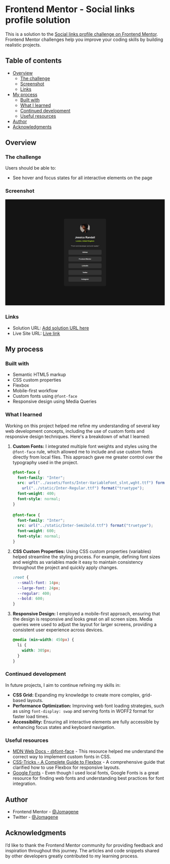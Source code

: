 # Frontend Mentor - Social links profile solution

This is a solution to the [Social links profile challenge on Frontend Mentor](https://www.frontendmentor.io/challenges/social-links-profile-UG32l9m6dQ). Frontend Mentor challenges help you improve your coding skills by building realistic projects.

## Table of contents

- [Overview](#overview)
  - [The challenge](#the-challenge)
  - [Screenshot](#screenshot)
  - [Links](#links)
- [My process](#my-process)
  - [Built with](#built-with)
  - [What I learned](#what-i-learned)
  - [Continued development](#continued-development)
  - [Useful resources](#useful-resources)
- [Author](#author)
- [Acknowledgments](#acknowledgments)

## Overview

### The challenge

Users should be able to:

- See hover and focus states for all interactive elements on the page

### Screenshot

![](./screenshot.png)

### Links

- Solution URL: [Add solution URL here](https://your-solution-url.com)
- Live Site URL: [Live link](https://jomagene.github.io/social-links-profile/)

## My process

### Built with

- Semantic HTML5 markup
- CSS custom properties
- Flexbox
- Mobile-first workflow
- Custom fonts using `@font-face`
- Responsive design using Media Queries

### What I learned

Working on this project helped me refine my understanding of several key web development concepts, including the use of custom fonts and responsive design techniques. Here's a breakdown of what I learned:

1. **Custom Fonts:**
   I integrated multiple font weights and styles using the `@font-face` rule, which allowed me to include and use custom fonts directly from local files. This approach gave me greater control over the typography used in the project.

   ```css
   @font-face {
     font-family: "Inter";
     src: url("../assets/fonts/Inter-VariableFont_slnt,wght.ttf") format("truetype"),
       url("../static/Inter-Regular.ttf") format("truetype");
     font-weight: 400;
     font-style: normal;
   }

   @font-face {
     font-family: "Inter";
     src: url("../static/Inter-Semibold.ttf") format("truetype");
     font-weight: 600;
     font-style: normal;
   }
   ```

2. **CSS Custom Properties:**
   Using CSS custom properties (variables) helped streamline the styling process. For example, defining font sizes and weights as variables made it easy to maintain consistency throughout the project and quickly apply changes.

   ```css
   :root {
     --small-font: 14px;
     --large-font: 24px;
     --regular: 400;
     --bold: 600;
   }
   ```

3. **Responsive Design:**
   I employed a mobile-first approach, ensuring that the design is responsive and looks great on all screen sizes. Media queries were used to adjust the layout for larger screens, providing a consistent user experience across devices.

   ```css
   @media (min-width: 450px) {
     li {
       width: 305px;
     }
   }
   ```

### Continued development

In future projects, I aim to continue refining my skills in:

- **CSS Grid:** Expanding my knowledge to create more complex, grid-based layouts.
- **Performance Optimization:** Improving web font loading strategies, such as using `font-display: swap` and serving fonts in WOFF2 format for faster load times.
- **Accessibility:** Ensuring all interactive elements are fully accessible by enhancing focus states and keyboard navigation.

### Useful resources

- [MDN Web Docs - @font-face](https://developer.mozilla.org/en-US/docs/Web/CSS/@font-face) - This resource helped me understand the correct way to implement custom fonts in CSS.
- [CSS-Tricks - A Complete Guide to Flexbox](https://css-tricks.com/snippets/css/a-guide-to-flexbox/) - A comprehensive guide that clarified how to use Flexbox for responsive layouts.
- [Google Fonts](https://fonts.google.com/) - Even though I used local fonts, Google Fonts is a great resource for finding web fonts and understanding best practices for font integration.

## Author

- Frontend Mentor - [@Jomagene](https://www.frontendmentor.io/profile/Jomagene)
- Twitter - [@Jomagene](https://www.twitter.com/Jomagene)

## Acknowledgments

I’d like to thank the Frontend Mentor community for providing feedback and inspiration throughout this journey. The articles and code snippets shared by other developers greatly contributed to my learning process.
